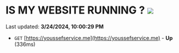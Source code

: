 # IS MY WEBSITE RUNNING ? [![](https://img.shields.io/static/v1?label=Sponsor&message=%E2%9D%A4&logo=GitHub&color=%23fe8e86)](https://github.com/sponsors/<username>)

Last updated: **3/24/2024, 10:00:29 PM**

- `GET` [https://youssefservice.me](https://youssefservice.me) - **Up** (336ms)
